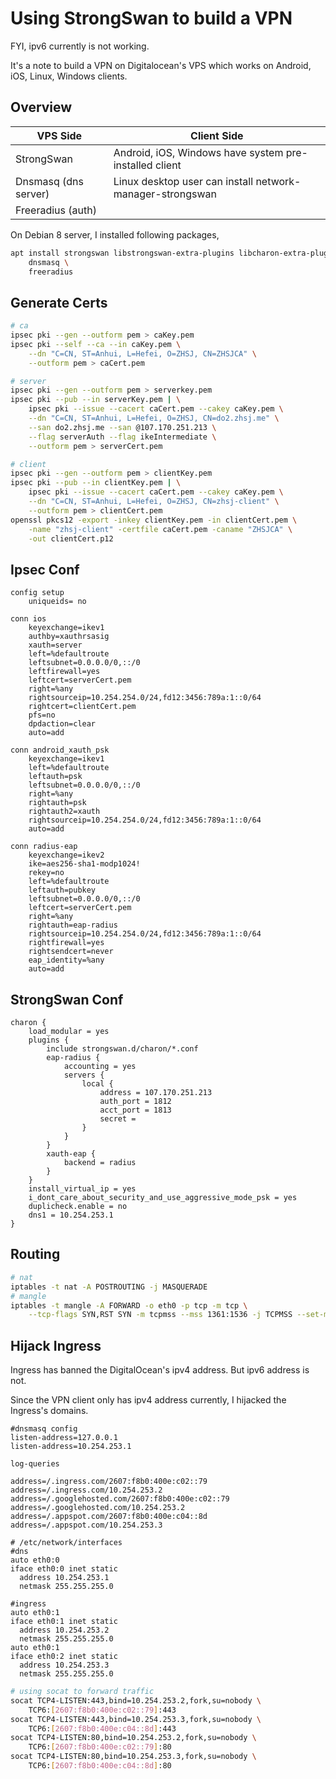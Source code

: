 # Using StrongSwan to build a VPN

FYI, ipv6 currently is not working.

It's a note to build a VPN on Digitalocean's VPS
which works on Android, iOS, Linux, Windows clients.

## Overview

| VPS Side                | Client Side                                               |
| ----------------------- | --------------------------------------------------------- |
| StrongSwan              | Android, iOS, Windows have system pre-installed client    |
| Dnsmasq (dns server)    | Linux desktop user can install network-manager-strongswan |
| Freeradius (auth)       |                                                           |

On Debian 8 server, I installed following packages,

```bash
apt install strongswan libstrongswan-extra-plugins libcharon-extra-plugins \
    dnsmasq \
    freeradius
```

## Generate Certs

```bash
# ca
ipsec pki --gen --outform pem > caKey.pem
ipsec pki --self --ca --in caKey.pem \
    --dn "C=CN, ST=Anhui, L=Hefei, O=ZHSJ, CN=ZHSJCA" \
    --outform pem > caCert.pem

# server
ipsec pki --gen --outform pem > serverkey.pem
ipsec pki --pub --in serverKey.pem | \
    ipsec pki --issue --cacert caCert.pem --cakey caKey.pem \
    --dn "C=CN, ST=Anhui, L=Hefei, O=ZHSJ, CN=do2.zhsj.me" \
    --san do2.zhsj.me --san @107.170.251.213 \
    --flag serverAuth --flag ikeIntermediate \
    --outform pem > serverCert.pem

# client
ipsec pki --gen --outform pem > clientKey.pem
ipsec pki --pub --in clientKey.pem | \
    ipsec pki --issue --cacert caCert.pem --cakey caKey.pem \
    --dn "C=CN, ST=Anhui, L=Hefei, O=ZHSJ, CN=zhsj-client" \
    --outform pem > clientCert.pem
openssl pkcs12 -export -inkey clientKey.pem -in clientCert.pem \
    -name "zhsj-client" -certfile caCert.pem -caname "ZHSJCA" \
    -out clientCert.p12
```

## Ipsec Conf

```
config setup
    uniqueids= no

conn ios
    keyexchange=ikev1
    authby=xauthrsasig
    xauth=server
    left=%defaultroute
    leftsubnet=0.0.0.0/0,::/0
    leftfirewall=yes
    leftcert=serverCert.pem
    right=%any
    rightsourceip=10.254.254.0/24,fd12:3456:789a:1::0/64
    rightcert=clientCert.pem
    pfs=no
    dpdaction=clear
    auto=add

conn android_xauth_psk
    keyexchange=ikev1
    left=%defaultroute
    leftauth=psk
    leftsubnet=0.0.0.0/0,::/0
    right=%any
    rightauth=psk
    rightauth2=xauth
    rightsourceip=10.254.254.0/24,fd12:3456:789a:1::0/64
    auto=add

conn radius-eap
    keyexchange=ikev2
    ike=aes256-sha1-modp1024!
    rekey=no
    left=%defaultroute
    leftauth=pubkey
    leftsubnet=0.0.0.0/0,::/0
    leftcert=serverCert.pem
    right=%any
    rightauth=eap-radius
    rightsourceip=10.254.254.0/24,fd12:3456:789a:1::0/64
    rightfirewall=yes
    rightsendcert=never
    eap_identity=%any
    auto=add
```

## StrongSwan Conf

```
charon {
    load_modular = yes
    plugins {
        include strongswan.d/charon/*.conf
        eap-radius {
            accounting = yes
            servers {
                local {
                    address = 107.170.251.213
                    auth_port = 1812
                    acct_port = 1813
                    secret =
                }
            }
        }
        xauth-eap {
            backend = radius
        }
    }
    install_virtual_ip = yes
    i_dont_care_about_security_and_use_aggressive_mode_psk = yes
    duplicheck.enable = no
    dns1 = 10.254.253.1
}
```

## Routing

```bash
# nat
iptables -t nat -A POSTROUTING -j MASQUERADE
# mangle
iptables -t mangle -A FORWARD -o eth0 -p tcp -m tcp \
    --tcp-flags SYN,RST SYN -m tcpmss --mss 1361:1536 -j TCPMSS --set-mss 1360
```

## Hijack Ingress

Ingress has banned the DigitalOcean's ipv4 address. But ipv6 address is not.

Since the VPN client only has ipv4 address currently, I hijacked the Ingress's
domains.

```
#dnsmasq config
listen-address=127.0.0.1
listen-address=10.254.253.1

log-queries

address=/.ingress.com/2607:f8b0:400e:c02::79
address=/.ingress.com/10.254.253.2
address=/.googlehosted.com/2607:f8b0:400e:c02::79
address=/.googlehosted.com/10.254.253.2
address=/.appspot.com/2607:f8b0:400e:c04::8d
address=/.appspot.com/10.254.253.3
```

```
# /etc/network/interfaces
#dns
auto eth0:0
iface eth0:0 inet static
  address 10.254.253.1
  netmask 255.255.255.0

#ingress
auto eth0:1
iface eth0:1 inet static
  address 10.254.253.2
  netmask 255.255.255.0
auto eth0:1
iface eth0:2 inet static
  address 10.254.253.3
  netmask 255.255.255.0
```

```bash
# using socat to forward traffic
socat TCP4-LISTEN:443,bind=10.254.253.2,fork,su=nobody \
    TCP6:[2607:f8b0:400e:c02::79]:443
socat TCP4-LISTEN:443,bind=10.254.253.3,fork,su=nobody \
    TCP6:[2607:f8b0:400e:c04::8d]:443
socat TCP4-LISTEN:80,bind=10.254.253.2,fork,su=nobody \
    TCP6:[2607:f8b0:400e:c02::79]:80
socat TCP4-LISTEN:80,bind=10.254.253.3,fork,su=nobody \
    TCP6:[2607:f8b0:400e:c04::8d]:80
```
